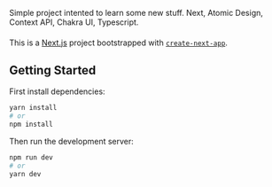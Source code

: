 Simple project intented to learn some new stuff. Next, Atomic Design, Context API, Chakra UI, Typescript.

####
This is a [Next.js](https://nextjs.org/) project bootstrapped with [`create-next-app`](https://github.com/vercel/next.js/tree/canary/packages/create-next-app).

## Getting Started

First install dependencies:

```bash
yarn install
# or
npm install
```

Then run the development server:

```bash
npm run dev
# or
yarn dev
```
